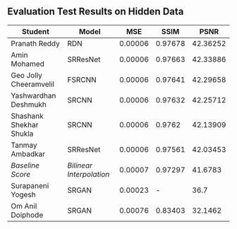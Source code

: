 ## Evaluation Test Results on Hidden Data

| Student                 | Model                    | MSE     | SSIM    | PSNR     |
| ----------------------- | ------------------------ | ------- | ------- | -------- |
| Pranath Reddy           | RDN                      | 0.00006 | 0.97678 | 42.36252 |
| Amin Mohamed            | SRResNet                 | 0.00006 | 0.97663 | 42.33886 |
| Geo Jolly Cheeramvelil  | FSRCNN                   | 0.00006 | 0.97641 | 42.29658 |
| Yashwardhan Deshmukh    | SRCNN                    | 0.00006 | 0.97632 | 42.25712 |
| Shashank Shekhar Shukla | SRCNN                    | 0.00006 | 0.9762  | 42.13909 |
| Tanmay Ambadkar         | SRResNet                 | 0.00006 | 0.97561 | 42.03453 |
| *Baseline Score*        | *Bilinear Interpolation* | 0.00007 | 0.97297 | 41.6783  |
| Surapaneni Yogesh       | SRGAN                    | 0.00023 | \-      | 36.7     |
| Om Anil Doiphode        | SRGAN                    | 0.00076 | 0.83403 | 32.1462  |
